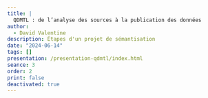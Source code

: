 ```yaml
---
title: |
  QDMTL : de l’analyse des sources à la publication des données
author:
  - David Valentine
description: Étapes d'un projet de sémantisation
date: "2024-06-14"
tags: []
presentation: /presentation-qdmtl/index.html
seance: 3
order: 2
print: false
deactivated: true
---
```

